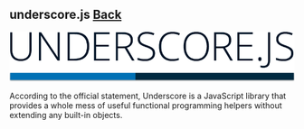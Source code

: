 ## underscore.js [Back](./../JavaScript.md)

![](./underscore.png)

According to the official statement, Underscore is a JavaScript library that provides a whole mess of useful functional programming helpers without extending any built-in objects.
